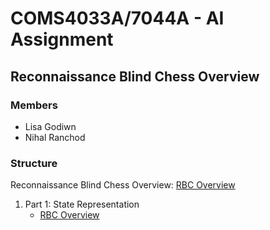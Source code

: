 # **COMS4033A/7044A - AI Assignment**
## **Reconnaissance Blind Chess Overview**
### Members
- Lisa Godiwn
- Nihal Ranchod
### Structure
Reconnaissance Blind Chess Overview: <a href="RBC_Overview.pdf">RBC Overview</a>
1. Part 1: State Representation
   - <a href="/Part 1/State_Representation.pdf">RBC Overview</a>
